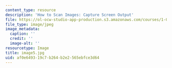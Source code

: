 ```yaml
---
content_type: resource
description: 'How to Scan Images: Capture Screen Output'
file: https://ol-ocw-studio-app-production.s3.amazonaws.com/courses/1-012-introduction-to-civil-engineering-design-spring-2002/af0e649319c7b264b2e2565ebfce3d64_image5.jpg
file_type: image/jpeg
image_metadata:
  caption: ''
  credit: ''
  image-alt: ''
resourcetype: Image
title: image5.jpg
uid: af0e6493-19c7-b264-b2e2-565ebfce3d64
---
```

